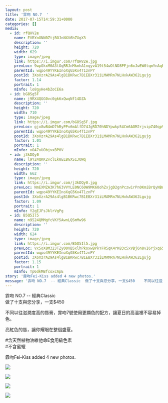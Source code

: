 ```yaml
---
layout: post
title: '霏吻 NO.7  ' 
date: 2017-07-15T14:59:31+0000 
categories: [] 
media:
  - id: rfQHV2e
    name: EVRYoONN0ZtjBOJnNXV6hZXgX3
    description: ''   
    height: 720
    width: 629
    type: image/jpeg
    link: https://i.imgur.com/rfQHV2e.jpg
    prevLoc: 9wpGkxM0A3tOqRRJnMkmhA1nqyvA19t54wDlND8PFjn6xJwEW0tqmYnAqPqMuAGo2Eq18ZS41W0N5ZGwcor2LLDNmBcjzEZAXAN1iEB0RR7yywtWjkl8A0n5CQW8gzKYZ9inV8yQYByDCRz2Gr0NrWFQ54A6worycNEGm9RRZnS7kgP6ZwwpT9gYk59YX0fLr5n299yZtlVvwBqBpWfYG9pD7yqAtA9REzvQDysjLEn8LNEPcroEKQDEz6I21yZ2LrOl
    parentId: wqpo49YYKEInoXqG5Kx4T1znPY
    postId: 3XoXzrA29As4lgB1BKRwc7B1EBXr31iLMAMRn7NLHxkAW362Lgujg
    factor: 1.14
    portrait: 1
    mInfo: lo8gyHe4bZoCE6a
  - id: bG8Sg5F
    name: j9RX4QGG0vc0gk6xQwqNf14DZA
    description: ''   
    height: 720
    width: 710
    type: image/jpeg
    link: https://i.imgur.com/bG8Sg5F.jpg
    prevLoc: gjx8wB4mD7hByPPv6mAlfD74JgRD70hNDYpwkp54Cm6AOM2rjvipZ40qpVpWhRyQMV5AKPuOLNJz1K3GiPn0J8VQB7ipPKERDWRZFlgJVVNPGmuYoY3DpDVPTQwRDxjQ41cvG7rxNQnyS6VLk28p1otN4JppRMzKFq6QxOGGmyuXzKRwrZZGSBW5pnB1OPfWMZ5xzKLASLKPZ47gPZUQ8YxVW7z8CQZDY4Py2otDEvxE1314Fmk5Wj35pyfKXlAwPXVD
    parentId: wqpo49YYKEInoXqG5Kx4T1znPY
    postId: 3XoXzrA29As4lgB1BKRwc7B1EBXr31iLMAMRn7NLHxkAW362Lgujg
    factor: 1.01
    portrait: 1
    mInfo: xOA7uUObjvxBP0V
  - id: j3kDQy0
    name: l9YZ4QKK2vclLk8ELBGXS1JOWq
    description: ''   
    height: 720
    width: 662
    type: image/jpeg
    link: https://i.imgur.com/j3kDQy0.jpg
    prevLoc: NmEXMZA3K7h63VVYLE0NC60W9MK60ohZxjgD2gnPczw1rPn0KmiBrQyNBnB4CoRNpqgx5wC3ARx6K9qMflZ0mmgOWQSZNB0lZ3gGiwoV4467yKhJqJ8x7xP0CO2WG6qv12I8QPGpW97gsv09Jq4Z0KSDQqq7EBW2IQA8OnWWVjhozyQJN44muO5DqvOVE6i2p14oB6oGHqjgGAQg56cM5B825XO0UyRLX648jEtlPwDYqE3qUkKYNAmYjMcZRmMkmORD
    parentId: wqpo49YYKEInoXqG5Kx4T1znPY
    postId: 3XoXzrA29As4lgB1BKRwc7B1EBXr31iLMAMRn7NLHxkAW362Lgujg
    factor: 1.09
    portrait: 1
    mInfo: Y2qEJFsJklrVgPg
  - id: B5Q5Il5
    name: n9524QMMgYcVKY5AwnLQSmMw96
    description: ''   
    height: 720
    width: 624
    type: image/jpeg
    link: https://i.imgur.com/B5Q5Il5.jpg
    prevLoc: Vx5oX8M32JTZy00VB5xlhPkoxwBPkYFR5qK4rK83c5xVBj6n8vI6Yjxq656Du2nXZNjB4WTy3RLnGEXmtWXN2Pg60wSoEKygEY03Tr0MRRME0GUX9Qzr6N7xSAZn5V4LJKuVZY19m3m5hBA2gzgVn7C1zJEnK423c0Vj4w33mqCvJGKr977RFEVAxkE3WVTpOg3Kg0zPHNqvJXQ1nLuwgAOWZDvLsvk9K0vGZmcJQ44Xo9DpTr1XNV4XRKIKrkr7BYA7
    parentId: wqpo49YYKEInoXqG5Kx4T1znPY
    postId: 3XoXzrA29As4lgB1BKRwc7B1EBXr31iLMAMRn7NLHxkAW362Lgujg
    factor: 1.15
    portrait: 1
    mInfo: Tp6dkMBfcoxcApE
story: '霏吻Fei-Kiss added 4 new photos.'  
message: '霏吻 NO.7  -- 經典Classic  做了十支與您分享，一支$450    不同以往滋潤度高的唇膏，霏吻7號使用更顯色的配方，讓..'  
---
```


霏吻 NO.7  -- 經典Classic  
做了十支與您分享，一支$450  
  
不同以往滋潤度高的唇膏，霏吻7號使用更顯色的配方，讓夏日的高溫裡不容易掉色。  
  
亮紅色的唇，讓你耀眼在整個盛夏。  
  
#含天然植物油維他命E食用級色素  
#不含蜜蠟
 
 
[//]: #story:
霏吻Fei-Kiss added 4 new photos.


[//]: #media:  
<a href="https://i.imgur.com/rfQHV2e.jpg"><img class="postImage" src="https://i.imgur.com/rfQHV2eh.jpg" />  
</a>    

<a href="https://i.imgur.com/bG8Sg5F.jpg"><img class="postImage" src="https://i.imgur.com/bG8Sg5Fh.jpg" />  
</a>    

<a href="https://i.imgur.com/j3kDQy0.jpg"><img class="postImage" src="https://i.imgur.com/j3kDQy0h.jpg" />  
</a>    

<a href="https://i.imgur.com/B5Q5Il5.jpg"><img class="postImage" src="https://i.imgur.com/B5Q5Il5h.jpg" />  
</a>   
